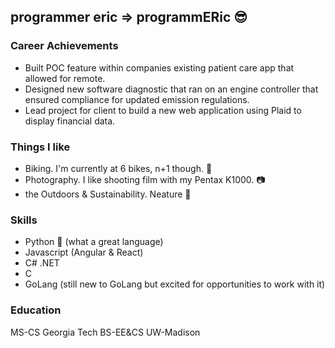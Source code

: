 ## programmer eric => programmERic 😎

### Career Achievements
- Built POC feature within companies existing patient care app that allowed for remote.
- Designed new software diagnostic that ran on an engine controller that ensured compliance for updated emission regulations.
- Lead project for client to build a new web application using Plaid to display financial data.

### Things I like
- Biking. I'm currently at 6 bikes, n+1 though. 🚴
- Photography. I like shooting film with my Pentax K1000. 📷
- the Outdoors & Sustainability. Neature 🌲

### Skills
- Python 🐍 (what a great language)
- Javascript (Angular & React)
- C# .NET
- C
- GoLang (still new to GoLang but excited for opportunities to work with it)

### Education
MS-CS Georgia Tech
BS-EE&CS UW-Madison
